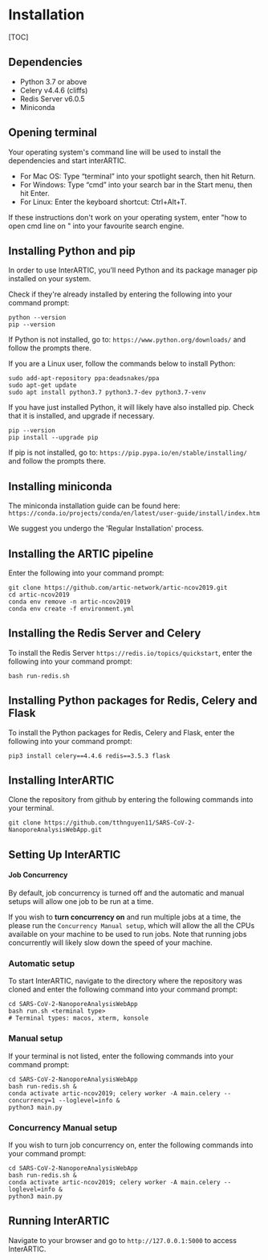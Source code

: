 # Installation

[TOC]

## Dependencies

* Python 3.7 or above
* Celery v4.4.6 (cliffs)
* Redis Server v6.0.5
* Miniconda

## Opening terminal

Your operating system's command line will be used to install the dependencies and start interARTIC. 

* For Mac OS: Type “terminal” into your spotlight search, then hit Return.
* For Windows: Type “cmd” into your search bar in the Start menu, then hit Enter.
* For Linux: Enter the keyboard shortcut: Ctrl+Alt+T.

If these instructions don't work on your operating system, enter "how to open cmd line on <your operating system and software version>" into your favourite search engine.

## Installing Python and pip

In order to use InterARTIC, you’ll need Python and its package manager pip installed on your system.

Check if they're already installed by entering the following into your command prompt:

```
python --version
pip --version
```

If Python is not installed, go to: ```https://www.python.org/downloads/``` and follow the prompts there.

If you are a Linux user, follow the commands below to install Python:

```
sudo add-apt-repository ppa:deadsnakes/ppa
sudo apt-get update
sudo apt install python3.7 python3.7-dev python3.7-venv
```

If you have just installed Python, it will likely have also installed pip. Check that it is installed, and upgrade if necessary.

```
pip --version
pip install --upgrade pip
```

If pip is not installed, go to: ```https://pip.pypa.io/en/stable/installing/``` and follow the prompts there.

## Installing miniconda

The miniconda installation guide can be found here: ```https://conda.io/projects/conda/en/latest/user-guide/install/index.htm```

We suggest you undergo the 'Regular Installation' process.

## Installing the ARTIC pipeline

Enter the following into your command prompt:

```
git clone https://github.com/artic-network/artic-ncov2019.git
cd artic-ncov2019
conda env remove -n artic-ncov2019
conda env create -f environment.yml
```

## Installing the Redis Server and Celery

To install the Redis Server ```https://redis.io/topics/quickstart```, enter the following into your command prompt:

```
bash run-redis.sh
```

## Installing Python packages for Redis, Celery and Flask

To install the Python packages for Redis, Celery and Flask, enter the following into your command prompt:

```
pip3 install celery==4.4.6 redis==3.5.3 flask 
```

## Installing InterARTIC

Clone the repository from github by entering the following commands into your terminal.

```
git clone https://github.com/tthnguyen11/SARS-CoV-2-NanoporeAnalysisWebApp.git
```

## Setting Up InterARTIC

#### Job Concurrency

By default, job concurrency is turned off and the automatic and manual setups will allow one job to be run at a time. 

If you wish to **turn concurrency on** and run multiple jobs at a time, the please run the ```Concurrency Manual setup```, which will allow the all the CPUs available on your machine to be used to run jobs. Note that running jobs concurrently will likely slow down the speed of your machine.

### Automatic setup

To start InterARTIC, navigate to the directory where the repository was cloned and enter the following command into your command prompt:

```
cd SARS-CoV-2-NanoporeAnalysisWebApp
bash run.sh <terminal type>
# Terminal types: macos, xterm, konsole
```

### Manual setup

If your terminal is not listed, enter the following commands into your command prompt:

```
cd SARS-CoV-2-NanoporeAnalysisWebApp
bash run-redis.sh &
conda activate artic-ncov2019; celery worker -A main.celery --concurrency=1 --loglevel=info &
python3 main.py
```

### Concurrency Manual setup

If you wish to turn job concurrency on, enter the following commands into your command prompt:

```
cd SARS-CoV-2-NanoporeAnalysisWebApp
bash run-redis.sh &
conda activate artic-ncov2019; celery worker -A main.celery --loglevel=info &
python3 main.py
```

## Running InterARTIC

Navigate to your browser and go to ```http://127.0.0.1:5000``` to access InterARTIC.